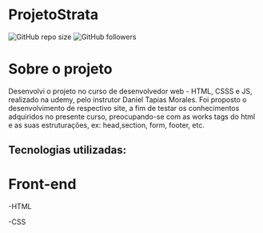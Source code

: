 
# ProjetoStrata
![GitHub repo size](https://img.shields.io/github/repo-size/WallaceMatos/ProjetoStrata)
![GitHub followers](https://img.shields.io/github/followers/WallaceMatos?style=social)


# Sobre o projeto
Desenvolvi o projeto no curso de desenvolvedor web - HTML, CSSS e JS, realizado na udemy, pelo instrutor Daniel Tapias Morales. Foi proposto o desenvolvimento de respectivo site, a fim de testar os conhecimentos adquiridos no presente curso, preocupando-se com as works tags do html e as suas estruturações, ex: head,section, form, footer, etc.



## Tecnologias utilizadas:

# Front-end

-HTML


-CSS
